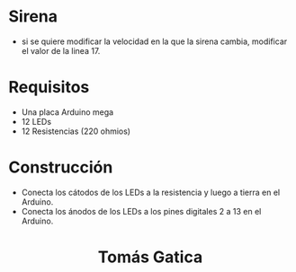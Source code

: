 # Sirena 
- si se quiere modificar la velocidad en la que la sirena cambia, modificar el valor de la linea 17.

# Requisitos
- Una placa Arduino mega
- 12 LEDs
- 12 Resistencias (220 ohmios)

# Construcción 
- Conecta los cátodos de los LEDs a la resistencia y luego a tierra en el Arduino.
- Conecta los ánodos de los LEDs a los pines digitales 2 a 13 en el Arduino.

<h1 align="center">Tomás Gatica</h1>
